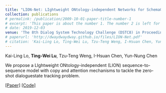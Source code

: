 ```yaml
---
title: "LION-Net: LIghtweight ONtology-independent Networks for SchemaGuided Dialogue State Generation"
collection: publications
# permalink: /publication/2009-10-01-paper-title-number-1
# excerpt: 'This paper is about the number 1. The number 2 is left for future work.'
# date: 2019-12-03
venue: 'The 8th Dialog System Technology Challenge (DSTC8) in Proceedings of Thirty-Forth AAAI Conference on Artificial Intelligence (AAAI 2020)'
# paperurl: 'http://dwaydwaydway.github.io/files/LION-Net.pdf'
# citation: 'Kai-Ling Lo, Ting-Wei Lu, Tzu-Teng Weng, I-Hsuan Chen, Yun-Nung Chen'
---
```

Kai-Ling Lo, <strong>Ting-Wei Lu</strong>, Tzu-Teng Weng, I-Hsuan Chen, Yun-Nung Chen

We propose a LIghtweight ONtology-independent (LION) sequence-to-sequence model with copy and attention mechanisms to tackle the zero-shot dialoguestate tracking problem.

[[Paper]](http://dwaydwaydway.github.io/files/LION-Net.pdf)
[[Code]](https://github.com/MiuLab/LION-Net)